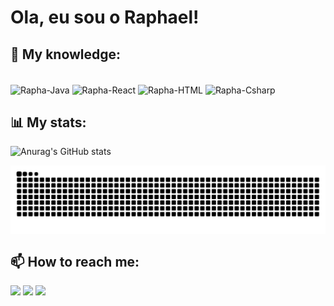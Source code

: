 ## <h1>Ola, eu sou o Raphael!</h1>
  
<h2>🧠 My knowledge:</h2>
<div style="display: inline_block"><br>
  <img align="center" alt="Rapha-Java" height="60" width="70" src="https://cdn.jsdelivr.net/gh/devicons/devicon@latest/icons/java/java-original-wordmark.svg">
  <img align="center" alt="Rapha-React" height="60" width="70" src="https://cdn.jsdelivr.net/gh/devicons/devicon@latest/icons/mysql/mysql-original-wordmark.svg">
  <img align="center" alt="Rapha-HTML" height="60" width="70" src="https://cdn.jsdelivr.net/gh/devicons/devicon@latest/icons/html5/html5-original.svg">
  <img align="center" alt="Rapha-Csharp" height="60" width="70" src="https://cdn.jsdelivr.net/gh/devicons/devicon@latest/icons/csharp/csharp-original.svg">
</div>

<h2>📊 My stats:</h2>

 ![Anurag's GitHub stats](https://github-readme-stats.vercel.app/api?username=RaphaelGNunhez&show_icons=true&theme=synthwave)

 <picture align="center">
  <source media="(prefers-color-scheme: dark)" srcset="https://raw.githubusercontent.com/RaphaelGNunhez/RaphaelGNunhez/output/github-contribution-grid-snake-dark.svg">
  <source media="(prefers-color-scheme: light)" srcset="https://raw.githubusercontent.com/RaphaelGNunhez/RaphaelGNunhez/output/github-contribution-grid-snake-dark.svg">
  <img align="center" alt="github contribution grid snake animation" src="https://raw.githubusercontent.com/RaphaelGNunhez/RaphaelGNunhez/output/github-contribution-grid-snake.svg">
</picture>

<h2>📫 How to reach me:</h2>
<a href="https://instagram.com/raphaelnunhez" target="_blank"><img src="https://img.shields.io/badge/-Instagram-%23E4405F?style=for-the-badge&logo=instagram&logoColor=white" target="_blank"></a>
 <a href = "mailto:raphaelnunhez@gmail.com"><img src="https://img.shields.io/badge/-Gmail-%23333?style=for-the-badge&logo=gmail&logoColor=white" target="_blank"></a>
 <a href="https://www.linkedin.com/in/raphael-godek-nunhez-b0163722a/" target="_blank"><img src="https://img.shields.io/badge/-LinkedIn-%230077B5?style=for-the-badge&logo=linkedin&logoColor=white" target="_blank"></a>
